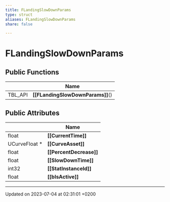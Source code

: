 ```yaml
---
title: FLandingSlowDownParams
type: struct
aliases: FLandingSlowDownParams
share: false

---
```


# FLandingSlowDownParams





## Public Functions

|                | Name           |
| -------------- | -------------- |
| TBL_API | **[[FLandingSlowDownParams]]**() |

## Public Attributes

|                | Name           |
| -------------- | -------------- |
| float | **[[CurrentTime]]**  |
| UCurveFloat * | **[[CurveAsset]]**  |
| float | **[[PercentDecrease]]**  |
| float | **[[SlowDownTime]]**  |
| int32 | **[[StatInstanceId]]**  |
| float | **[[bIsActive]]**  |

-------------------------------

Updated on 2023-07-04 at 02:31:01 +0200